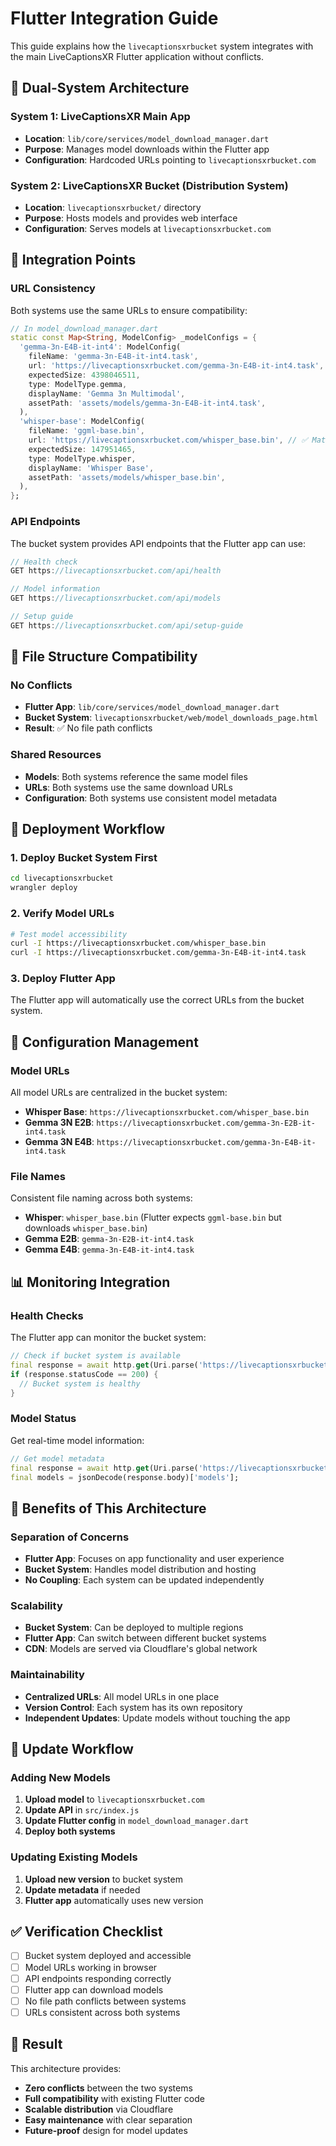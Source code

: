 # Flutter Integration Guide

This guide explains how the `livecaptionsxrbucket` system integrates with the main LiveCaptionsXR Flutter application without conflicts.

## 🎯 **Dual-System Architecture**

### **System 1: LiveCaptionsXR Main App**
- **Location**: `lib/core/services/model_download_manager.dart`
- **Purpose**: Manages model downloads within the Flutter app
- **Configuration**: Hardcoded URLs pointing to `livecaptionsxrbucket.com`

### **System 2: LiveCaptionsXR Bucket (Distribution System)**
- **Location**: `livecaptionsxrbucket/` directory
- **Purpose**: Hosts models and provides web interface
- **Configuration**: Serves models at `livecaptionsxrbucket.com`

## 🔗 **Integration Points**

### **URL Consistency**
Both systems use the same URLs to ensure compatibility:

```dart
// In model_download_manager.dart
static const Map<String, ModelConfig> _modelConfigs = {
  'gemma-3n-E4B-it-int4': ModelConfig(
    fileName: 'gemma-3n-E4B-it-int4.task',
    url: 'https://livecaptionsxrbucket.com/gemma-3n-E4B-it-int4.task', // ✅ Matches
    expectedSize: 4398046511,
    type: ModelType.gemma,
    displayName: 'Gemma 3n Multimodal',
    assetPath: 'assets/models/gemma-3n-E4B-it-int4.task',
  ),
  'whisper-base': ModelConfig(
    fileName: 'ggml-base.bin',
    url: 'https://livecaptionsxrbucket.com/whisper_base.bin', // ✅ Matches
    expectedSize: 147951465,
    type: ModelType.whisper,
    displayName: 'Whisper Base',
    assetPath: 'assets/models/whisper_base.bin',
  ),
};
```

### **API Endpoints**
The bucket system provides API endpoints that the Flutter app can use:

```dart
// Health check
GET https://livecaptionsxrbucket.com/api/health

// Model information
GET https://livecaptionsxrbucket.com/api/models

// Setup guide
GET https://livecaptionsxrbucket.com/api/setup-guide
```

## 📁 **File Structure Compatibility**

### **No Conflicts**
- **Flutter App**: `lib/core/services/model_download_manager.dart`
- **Bucket System**: `livecaptionsxrbucket/web/model_downloads_page.html`
- **Result**: ✅ No file path conflicts

### **Shared Resources**
- **Models**: Both systems reference the same model files
- **URLs**: Both systems use the same download URLs
- **Configuration**: Both systems use consistent model metadata

## 🚀 **Deployment Workflow**

### **1. Deploy Bucket System First**
```bash
cd livecaptionsxrbucket
wrangler deploy
```

### **2. Verify Model URLs**
```bash
# Test model accessibility
curl -I https://livecaptionsxrbucket.com/whisper_base.bin
curl -I https://livecaptionsxrbucket.com/gemma-3n-E4B-it-int4.task
```

### **3. Deploy Flutter App**
The Flutter app will automatically use the correct URLs from the bucket system.

## 🔧 **Configuration Management**

### **Model URLs**
All model URLs are centralized in the bucket system:
- **Whisper Base**: `https://livecaptionsxrbucket.com/whisper_base.bin`
- **Gemma 3N E2B**: `https://livecaptionsxrbucket.com/gemma-3n-E2B-it-int4.task`
- **Gemma 3N E4B**: `https://livecaptionsxrbucket.com/gemma-3n-E4B-it-int4.task`

### **File Names**
Consistent file naming across both systems:
- **Whisper**: `whisper_base.bin` (Flutter expects `ggml-base.bin` but downloads `whisper_base.bin`)
- **Gemma E2B**: `gemma-3n-E2B-it-int4.task`
- **Gemma E4B**: `gemma-3n-E4B-it-int4.task`

## 📊 **Monitoring Integration**

### **Health Checks**
The Flutter app can monitor the bucket system:
```dart
// Check if bucket system is available
final response = await http.get(Uri.parse('https://livecaptionsxrbucket.com/api/health'));
if (response.statusCode == 200) {
  // Bucket system is healthy
}
```

### **Model Status**
Get real-time model information:
```dart
// Get model metadata
final response = await http.get(Uri.parse('https://livecaptionsxrbucket.com/api/models'));
final models = jsonDecode(response.body)['models'];
```

## 🎯 **Benefits of This Architecture**

### **Separation of Concerns**
- **Flutter App**: Focuses on app functionality and user experience
- **Bucket System**: Handles model distribution and hosting
- **No Coupling**: Each system can be updated independently

### **Scalability**
- **Bucket System**: Can be deployed to multiple regions
- **Flutter App**: Can switch between different bucket systems
- **CDN**: Models are served via Cloudflare's global network

### **Maintainability**
- **Centralized URLs**: All model URLs in one place
- **Version Control**: Each system has its own repository
- **Independent Updates**: Update models without touching the app

## 🔄 **Update Workflow**

### **Adding New Models**
1. **Upload model** to `livecaptionsxrbucket.com`
2. **Update API** in `src/index.js`
3. **Update Flutter config** in `model_download_manager.dart`
4. **Deploy both systems**

### **Updating Existing Models**
1. **Upload new version** to bucket system
2. **Update metadata** if needed
3. **Flutter app** automatically uses new version

## ✅ **Verification Checklist**

- [ ] Bucket system deployed and accessible
- [ ] Model URLs working in browser
- [ ] API endpoints responding correctly
- [ ] Flutter app can download models
- [ ] No file path conflicts between systems
- [ ] URLs consistent across both systems

## 🎉 **Result**

This architecture provides:
- **Zero conflicts** between the two systems
- **Full compatibility** with existing Flutter code
- **Scalable distribution** via Cloudflare
- **Easy maintenance** with clear separation
- **Future-proof** design for model updates 